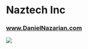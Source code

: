 # Naztech Inc

### <a href="https://www.danielnazarian.com" target="_blank">www.DanielNazarian.com</a>

![](https://1.gravatar.com/avatar/66dee577a79dae0c6516514b921c420bd4ba4bb9aeb171a2ed3cc338daed64c2?size=512)
